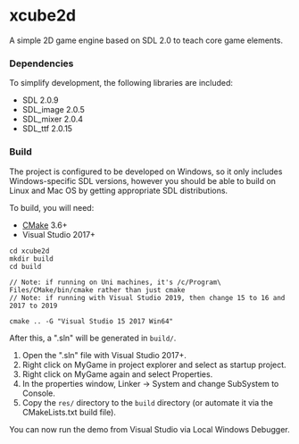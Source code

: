 xcube2d
=======

A simple 2D game engine based on SDL 2.0 to teach core game elements.

### Dependencies

To simplify development, the following libraries are included:

* SDL 2.0.9
* SDL_image 2.0.5
* SDL_mixer 2.0.4
* SDL_ttf 2.0.15

### Build

The project is configured to be developed on Windows, so it only includes Windows-specific SDL versions, however you should be able to build on Linux and Mac OS by getting appropriate SDL distributions.

To build, you will need:

* [CMake](https://cmake.org/) 3.6+
* Visual Studio 2017+

```
cd xcube2d
mkdir build
cd build

// Note: if running on Uni machines, it's /c/Program\ Files/CMake/bin/cmake rather than just cmake
// Note: if running with Visual Studio 2019, then change 15 to 16 and 2017 to 2019

cmake .. -G "Visual Studio 15 2017 Win64"

```

After this, a ".sln" will be generated in `build/`.

1. Open the ".sln" file with Visual Studio 2017+.
2. Right click on MyGame in project explorer and select as startup project.
3. Right click on MyGame again and select Properties.
4. In the properties window, Linker -> System and change SubSystem to Console.
5. Copy the `res/` directory to the `build` directory (or automate it via the CMakeLists.txt build file).

You can now run the demo from Visual Studio via Local Windows Debugger.